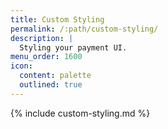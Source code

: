 ```yaml
---
title: Custom Styling
permalink: /:path/custom-styling/
description: |
  Styling your payment UI.
menu_order: 1600
icon:
  content: palette
  outlined: true
---
```


{% include custom-styling.md %}
